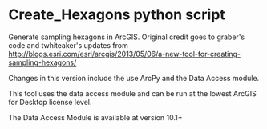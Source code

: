 Create_Hexagons python script
===============

Generate sampling hexagons in ArcGIS. Original credit goes to  graber's code  and twhiteaker's updates from http://blogs.esri.com/esri/arcgis/2013/05/06/a-new-tool-for-creating-sampling-hexagons/

Changes in this version include the use ArcPy and the Data Access module.

This tool uses the data access module and can be run at the lowest ArcGIS for Desktop license level.

The Data Access Module is available at version 10.1+

